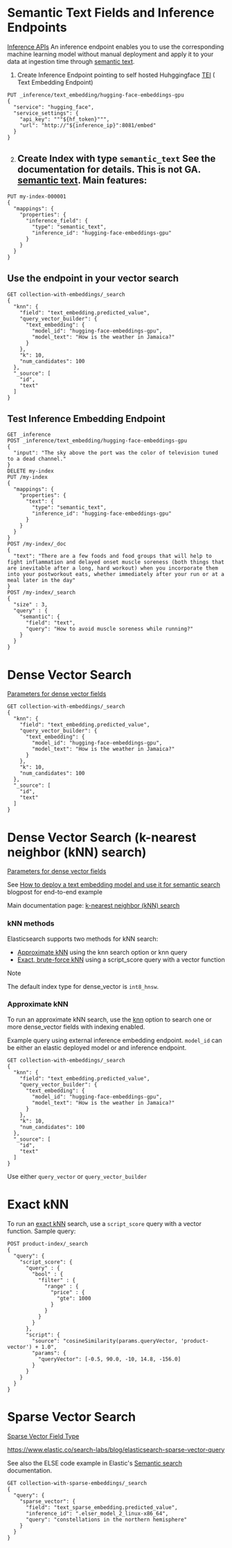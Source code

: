 # Semantic Text Fields and Inference Endpoints

[Inference APIs](https://www.elastic.co/guide/en/elasticsearch/reference/current/inference-apis.html)
An inference endpoint enables you to use the corresponding machine learning model without manual deployment and apply it to your 
data at ingestion time through [semantic text](https://www.elastic.co/guide/en/elasticsearch/reference/current/semantic-text.html).


1. Create Inference Endpoint pointing to self hosted Huhggingface [TEI](https://github.com/huggingface/text-embeddings-inference) ( Text Embedding Endpoint) 
```shell
PUT _inference/text_embedding/hugging-face-embeddings-gpu
{
  "service": "hugging_face",
  "service_settings": {
    "api_key": """${hf_token}""", 
    "url": "http://"${inference_ip}":8081/embed" 
  }
}
```
2. Create Index with type `semantic_text` 
See the documentation for details. This is not GA. [semantic text](https://www.elastic.co/guide/en/elasticsearch/reference/current/semantic-text.html).
Main features: 
   - 
```shell
PUT my-index-000001
{
  "mappings": {
    "properties": {
      "inference_field": {
        "type": "semantic_text",
        "inference_id": "hugging-face-embeddings-gpu"
      }
    }
  }
}
```

## Use the endpoint in your vector search
```shell
GET collection-with-embeddings/_search
{
  "knn": {
    "field": "text_embedding.predicted_value",
    "query_vector_builder": {
      "text_embedding": {
        "model_id": "hugging-face-embeddings-gpu",
        "model_text": "How is the weather in Jamaica?"
      }
    },
    "k": 10,
    "num_candidates": 100
  },
  "_source": [
    "id",
    "text"
  ]
}
```
##  Test Inference Embedding Endpoint
```shell
GET _inference
POST _inference/text_embedding/hugging-face-embeddings-gpu
{
  "input": "The sky above the port was the color of television tuned to a dead channel."
}
DELETE my-index
PUT /my-index
{
  "mappings": {
    "properties": {
      "text": {
        "type": "semantic_text",
        "inference_id": "hugging-face-embeddings-gpu"
      }
    }
  }
}
POST /my-index/_doc
{ 
  "text": "There are a few foods and food groups that will help to fight inflammation and delayed onset muscle soreness (both things that are inevitable after a long, hard workout) when you incorporate them into your postworkout eats, whether immediately after your run or at a meal later in the day" 
}
POST /my-index/_search
{
  "size" : 3,
  "query" : {
    "semantic": {
      "field": "text", 
      "query": "How to avoid muscle soreness while running?" 
    }
  }
}
```
# Dense Vector Search

[Parameters for dense vector fields](https://www.elastic.co/guide/en/elasticsearch/reference/current/dense-vector.html)

```shell
GET collection-with-embeddings/_search
{
  "knn": {
    "field": "text_embedding.predicted_value",
    "query_vector_builder": {
      "text_embedding": {
        "model_id": "hugging-face-embeddings-gpu",
        "model_text": "How is the weather in Jamaica?"
      }
    },
    "k": 10,
    "num_candidates": 100
  },
  "_source": [
    "id",
    "text"
  ]
}
```

# Dense Vector Search (k-nearest neighbor (kNN) search)
[Parameters for dense vector fields](https://www.elastic.co/guide/en/elasticsearch/reference/current/dense-vector.html)

See [How to deploy a text embedding model and use it for semantic search](https://www.elastic.co/guide/en/machine-learning/current/ml-nlp-text-emb-vector-search-example.html) blogpost for end-to-end example 

 Main documentation page:
[k-nearest neighbor (kNN) search](https://www.elastic.co/guide/en/elasticsearch/reference/current/knn-search.html)

### kNN methods 
Elasticsearch supports two methods for kNN search:

- [Approximate kNN](https://www.elastic.co/guide/en/elasticsearch/reference/current/knn-search.html#approximate-knn) using the knn search option or knn query
- [Exact, brute-force kNN](https://www.elastic.co/guide/en/elasticsearch/reference/current/knn-search.html#exact-knn) using a script_score query with a vector function

> [!NOTE]  
> The default index type for dense_vector is `int8_hnsw`.

 ### Approximate kNN

To run an approximate kNN search, use the 
[knn](https://www.elastic.co/guide/en/elasticsearch/reference/current/search-search.html#search-api-knn) 
option to search one or more dense_vector fields with indexing enabled.


Example query using external inference embedding endpoint.
`model_id` can be either an elastic deployed model or and inference endpoint.
```shell
GET collection-with-embeddings/_search
{
  "knn": {
    "field": "text_embedding.predicted_value",
    "query_vector_builder": {
      "text_embedding": {
        "model_id": "hugging-face-embeddings-gpu",
        "model_text": "How is the weather in Jamaica?"
      }
    },
    "k": 10,
    "num_candidates": 100
  },
  "_source": [
    "id",
    "text"
  ]
}
```
Use either `query_vector` or `query_vector_builder`

# Exact kNN 
To run an [exact kNN](https://www.elastic.co/guide/en/elasticsearch/reference/current/knn-search.html#exact-knn) search, 
use a `script_score` query with a vector function.
Sample query:
```shell
POST product-index/_search
{
  "query": {
    "script_score": {
      "query" : {
        "bool" : {
          "filter" : {
            "range" : {
              "price" : {
                "gte": 1000
              }
            }
          }
        }
      },
      "script": {
        "source": "cosineSimilarity(params.queryVector, 'product-vector') + 1.0",
        "params": {
          "queryVector": [-0.5, 90.0, -10, 14.8, -156.0]
        }
      }
    }
  }
}
```


# Sparse Vector Search 
[Sparse Vector Field Type ](https://www.elastic.co/guide/en/elasticsearch/reference/current/sparse-vector.html)


https://www.elastic.co/search-labs/blog/elasticsearch-sparse-vector-query

See also the ELSE code example in  Elastic's [Semantic search](https://www.elastic.co/guide/en/elasticsearch/reference/current/semantic-search.html)
documentation.
```shell
GET collection-with-sparse-embeddings/_search
{
  "query": {
    "sparse_vector": {
      "field": "text_sparse_embedding.predicted_value",
      "inference_id": ".elser_model_2_linux-x86_64",
      "query": "constellations in the northern hemisphere"
    }
  }
}
```


 